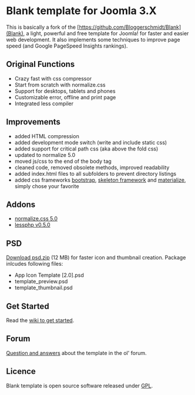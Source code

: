 # Blank template for Joomla 3.X

This is basically a fork of the [https://github.com/Bloggerschmidt/Blank](Blank), a light, powerful and free template for Joomla!
for faster and easier web development. It also implements some techniques to improve page speed (and Google PageSpeed Insights rankings).

## Original Functions

* Crazy fast with css compressor
* Start from scratch with normalize.css
* Support for desktops, tablets and phones
* Customizable error, offline and print page
* Integrated less compiler

## Improvements

* added HTML compression
* added development mode switch (write and include static css)
* added support for critical path css (aka above the fold css)
* updated to normalize 5.0
* moved js/css to the end of the body tag
* cleaned code, removed obsolete methods, improved readability
* added index.html files to all subfolders to prevent directory listings
* added css frameworks [bootstrap](https://github.com/twbs/bootstrap),  [skeleton framework](https://github.com/skeleton-framework/skeleton-framework) and [materialize](https://github.com/Dogfalo/materialize), simply chose your favorite


## Addons 

* [normalize.css 5.0](http://necolas.github.com/normalize.css/)
* [lessphp v0.5.0](https://github.com/leafo/lessphp)

## PSD

[Download psd.zip](http://itr.im/psd) (12 MB) for faster icon and thumbnail creation. Package inlcudes following files:

* App Icon Template [2.0].psd
* template_preview.psd
* template_thumbnail.psd

## Get Started

Read the [wiki to get started](https://github.com/Bloggerschmidt/Blank-Template/wiki/Getting-started).

## Forum

[Question and answers](http://old.blank.vc/) about the template in the ol' forum.

## Licence

Blank template is open source software released under [GPL](http://www.gnu.org/licenses/gpl-2.0.txt).

